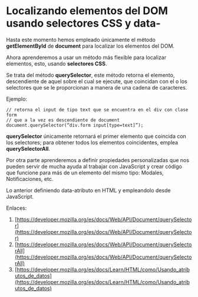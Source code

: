# Localizando elementos del DOM usando selectores CSS y data-

Hasta este momento hemos empleado únicamente el método **getElementById** de **document** para localizar los elementos del DOM.

Ahora aprenderemos a usar un método más flexible para localizar elementos, esto, usando **selectores CSS**.

Se trata del método **querySelector**, este método retorna el elemento, descendiente de aquel sobre el cual se ejecute, que coincidan con el o los selectores que se le proporcionan a manera de una cadena de caracteres.

Ejemplo:

    // retorna el input de tipo text que se encuentra en el div con clase form
    // que a la vez es descendiente de document
    document.querySelector(“div.form input[type=text]”);

**querySelector** únicamente retornará el primer elemento que coincida con los selectores; para obtener todos los elementos coincidentes, emplea **querySelectorAll**.

Por otra parte aprenderemos a definir propiedades personalizadas que nos pueden servir
de mucha ayuda al trabajar con JavaScript y crear código que funcione para más de un
elemento del mismo tipo: Modales, Notificaciones, etc.

Lo anterior definiendo data-atributo en HTML y empleandolo desde JavaScript.

Enlaces:

1. [https://developer.mozilla.org/es/docs/Web/API/Document/querySelector](https://developer.mozilla.org/es/docs/Web/API/Document/querySelector)
2. [https://developer.mozilla.org/es/docs/Web/API/Document/querySelectorAll](https://developer.mozilla.org/es/docs/Web/API/Document/querySelectorAll)
3. [https://developer.mozilla.org/es/docs/Learn/HTML/como/Usando_atributos_de_datos](https://developer.mozilla.org/es/docs/Learn/HTML/como/Usando_atributos_de_datos)
